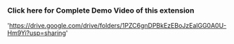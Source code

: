###  Click here for Complete Demo Video of this extension

 'https://drive.google.com/drive/folders/1PZC6gnDPBkEzEBoJzEalGG0A0U-Hm9Yi?usp=sharing'
